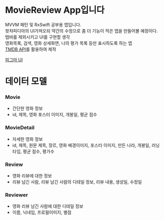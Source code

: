 # MovieReview App입니다
MVVM 패턴 및 RxSwift 공부용 앱입니다.    
왓챠피디아의 UI가져오되 약간의 수정으로 좀 더 기능이 적은 앱을 만들어볼 예정이다.    
탭바를 제외시키고 UI를 구현할 생각    
영화목록, 검색, 영화 상세화면, 나의 평가 목록 등만 표시하도록 하는 앱        
[TMDB API](https://developer.themoviedb.org/reference/intro/getting-started)를 활용하여 제작

[피그마 UI](https://www.figma.com/file/ToFENHzJos7i78eWAI4OY9/Untitled?type=design&node-id=0-1&mode=design&t=aVVnItmoqdkZ4ty4-0)

# 데이터 모델
### Movie
- 간단한 영화 정보
- id, 제목, 영화 포스터 이미지, 개봉일, 평균 점수

### MovieDetail
- 자세한 영화 정보
- id, 제목, 원문 제목, 장르, 영화 배경이미지, 포스터 이미지, 만든 나라, 개봉일, 러닝타임, 평균 점수, 평가수

### Review
- 영화 리뷰에 대한 정보
- 리뷰 남긴 사람, 리뷰 남긴 사람의 디테일 정보, 리뷰 내용, 생성일, 수정일

### Reviewer
- 영화 리뷰 남긴 사람에 대한 디테일 정보
- 이름, 닉네임, 프로필이미지, 별점


